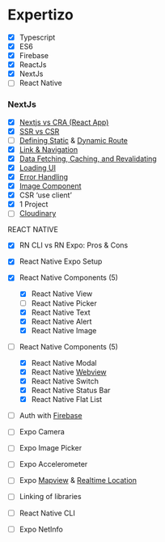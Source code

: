 # Expertizo

- [x] Typescript
- [x] ES6
- [x] Firebase
- [x] ReactJs
- [x] NextJs
- [ ] React Native

### NextJs

- [x] [Nextjs vs CRA (React App)](https://docs.google.com/presentation/d/1G_rBEFw9ttvZOBsLtPwzMqwDk-j0E7Y3/edit#slide=id.g2983195c3b0_3_48)
- [x] [SSR vs CSR](https://prismic.io/blog/nextjs-ssr-vs-ssg)
- [ ] [Defining Static](https://nextjs.org/docs/app/building-your-application/routing/pages-and-layouts) & [Dynamic Route](https://nextjs.org/docs/app/building-your-application/routing/dynamic-routes)
- [x] [Link & Navigation](https://nextjs.org/docs/app/building-your-application/routing/linking-and-navigating)
- [x] [Data Fetching, Caching, and Revalidating](https://nextjs.org/docs/app/building-your-application/data-fetching/fetching-caching-and-revalidating)
- [x] [Loading UI](https://nextjs.org/docs/app/building-your-application/routing/loading-ui-and-streaming)
- [x] [Error Handling](https://nextjs.org/docs/app/building-your-application/routing/error-handling)
- [x] [Image Component](https://nextjs.org/docs/app/building-your-application/optimizing/images)
- [x] CSR ‘use client’
- [x] 1 Project
- [ ] [Cloudinary](https://cloudinary.com/)

REACT NATIVE

- [x] RN CLI vs RN Expo: Pros & Cons
- [x] React Native Expo Setup
- [x] React Native Components (5)
  - [x] React Native View
  - [ ] React Native Picker
  - [x] React Native Text
  - [x] React Native Alert
  - [x] React Native Image
- [ ] React Native Components (5)

  - [x] React Native Modal
  - [x] React Native [Webview](https://docs.expo.dev/versions/latest/sdk/webview/)
  - [x] React Native Switch
  - [x] React Native Status Bar
  - [x] React Native Flat List

- [ ] Auth with [Firebase](https://docs.expo.dev/guides/using-firebase/#using-firebase-js-sdk)

- [ ] Expo Camera
- [ ] Expo Image Picker
- [ ] Expo Accelerometer
- [ ] Expo [Mapview](https://docs.expo.dev/versions/latest/sdk/map-view/) & [Realtime Location](https://docs.expo.dev/versions/latest/sdk/location/)
- [ ] Linking of libraries
- [ ] React Native CLI
- [ ] Expo NetInfo
